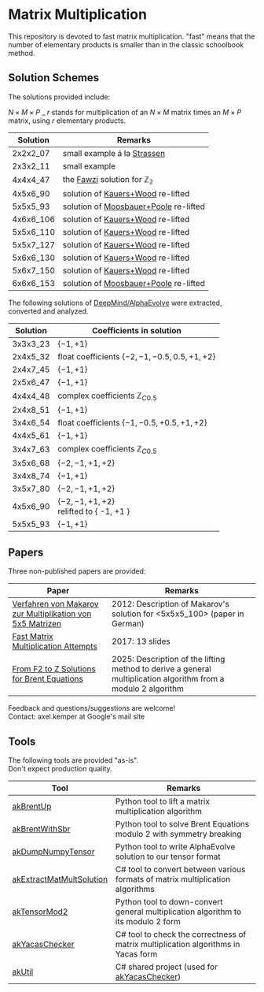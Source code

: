 # Matrix Multiplication

This repository is devoted to fast matrix multiplication.
"fast" means that the number of elementary products is smaller than in the classic
schoolbook method.

## Solution Schemes

The solutions provided include:

$N \times M \times P$ \_ $r$ stands for multiplication of an $N \times M$
matrix times an $M \times P$ matrix, using $r$ elementary products.

| Solution  | Remarks                                    |
| --------- | ------------------------------------------ |
| 2x2x2_07  | small example á la [Strassen][1]           |
| 2x3x2_11  | small example                              |
| 4x4x4_47  | the [Fawzi][2] solution for $\mathbb{Z_2}$ |
| 4x5x6_90  | solution of [Kauers+Wood][3] re-lifted     |
| 5x5x5_93  | solution of [Moosbauer+Poole][4] re-lifted |
| 4x6x6_106 | solution of [Kauers+Wood][3] re-lifted     |
| 5x5x6_110 | solution of [Kauers+Wood][3] re-lifted     |
| 5x5x7_127 | solution of [Kauers+Wood][3] re-lifted     |
| 5x6x6_130 | solution of [Kauers+Wood][3] re-lifted     |
| 5x6x7_150 | solution of [Kauers+Wood][3] re-lifted     |
| 6x6x6_153 | solution of [Moosbauer+Poole][4] re-lifted |

The following solutions of [DeepMind/AlphaEvolve][5] were extracted, converted and analyzed.

| Solution | Coefficients in solution                                      |
| -------- | ------------------------------------------------------------- |
| 3x3x3_23 | $\lbrace -1, +1\rbrace$                                       |
| 2x4x5_32 | float coefficients $\lbrace -2, -1, -0.5, 0.5, +1, +2\rbrace$ |
| 2x4x7_45 | $\lbrace -1, +1\rbrace$                                       |
| 2x5x6_47 | $\lbrace -1, +1\rbrace$                                       |
| 4x4x4_48 | complex coefficients $\mathbb{Z}_{C0.5}$                      |
| 2x4x8_51 | $\lbrace -1, +1\rbrace$                                       |
| 3x4x6_54 | float coefficients $\lbrace -1, -0.5, +0.5, +1, +2\rbrace$    |
| 4x4x5_61 | $\lbrace -1, +1\rbrace$                                       |
| 3x4x7_63 | complex coefficients $\mathbb{Z}_{C0.5}$                      |
| 3x5x6_68 | $\lbrace -2, -1, +1, +2\rbrace$                               |
| 3x4x8_74 | $\lbrace -1, +1\rbrace$                                       |
| 3x5x7_80 | $\lbrace -2, -1, +1, +2\rbrace$                               |
| 4x5x6_90 | $\lbrace -2, -1, +1, +2\rbrace$ <br/>relifted to { -1, +1 }   |
| 5x5x5_93 | $\lbrace -1, +1\rbrace$                                       |

## Papers

Three non-published papers are provided:

| Paper                                                                                                                                                                   | Remarks                                                                                                          |
| ----------------------------------------------------------------------------------------------------------------------------------------------------------------------- | ---------------------------------------------------------------------------------------------------------------- |
| [Verfahren von Makarov zur Multiplikation von 5x5 Matrizen](papers/Kemper%20-%202012%20-%20Verfahren%20von%20Makarov%20zur%20Multiplikation%20von%205x5%20Matrizen.pdf) | 2012: Description of Makarov's solution for <5x5x5_100> (paper in German)                                        |
| [Fast Matrix Multiplication Attempts](papers/Kemper%20-%202017%20-%20Fast%20Matrix%20Multiplication%20Attempts.pdf)                                                     | 2017: 13 slides                                                                                                  |
| [From F2 to Z Solutions for Brent Equations](papers/Kemper%20-%202025%20-%20From%20F2%20to%20Z%20Solutions%20for%20Brent%20Equations.pdf)                               | 2025: Description of the lifting method to derive a general multiplication algorithm from a modulo $2$ algorithm |

Feedback and questions/suggestions are welcome!</br>
Contact: axel.kemper at Google's mail site

## Tools

The following tools are provided "as-is". </br>
Don't expect production quality.

| Tool                                                     | Remarks                                                                            |
| -------------------------------------------------------- | ---------------------------------------------------------------------------------- |
| [akBrentUp](src/akBrentUp)                               | Python tool to lift a matrix multiplication algorithm                              |
| [akBrentWithSbr](src/akBrentWithSbr)                     | Python tool to solve Brent Equations modulo 2 with symmetry breaking               |
| [akDumpNumpyTensor](src/akDumpNumpyTensor)               | Python tool to write AlphaEvolve solution to our tensor format                     |
| [akExtractMatMultSolution](src/akExtractMatMultSolution) | C# tool to convert between various formats of matrix multiplication algorithms     |
| [akTensorMod2](src/akTensorMod2)                         | Python tool to down-convert general multiplication algorithm to its modulo 2 form  |
| [akYacasChecker](src/akYacasChecker)                     | C# tool to check the correctness of matrix multiplication algorithms in Yacas form |
| [akUtil](src/akUtil)                                     | C# shared project (used for [akYacasChecker](src/akYacasChecker))                  |

[1]: https://gdz.sub.uni-goettingen.de/id/PPN362160546_0013?tify=%7B%22view%22:%22info%22,%22pages%22:%5B358%5D%7D
[2]: https://www.nature.com/articles/s41586-022-05172-4
[3]: https://arxiv.org/abs/2505.05896
[4]: https://arxiv.org/abs/2502.04514
[5]: https://storage.googleapis.com/deepmind-media/DeepMind.com/Blog/alphaevolve-a-gemini-powered-coding-agent-for-designing-advanced-algorithms/AlphaEvolve.pdf
